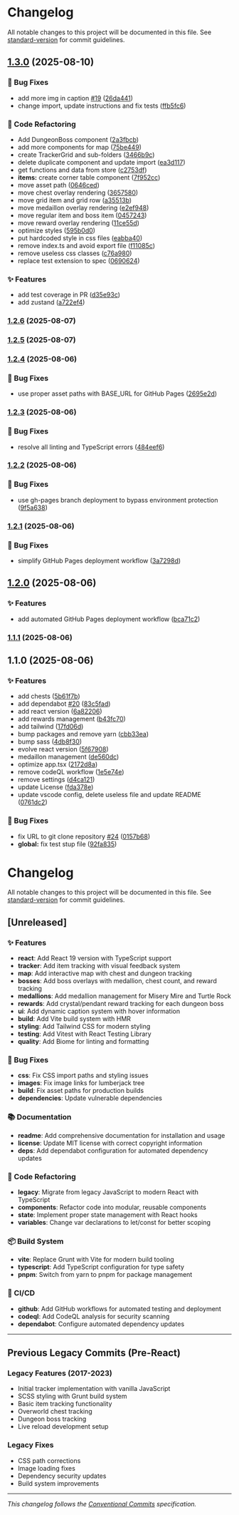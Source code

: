 # Changelog

All notable changes to this project will be documented in this file. See [standard-version](https://github.com/conventional-changelog/standard-version) for commit guidelines.

## [1.3.0](https://github.com/kqesar/alltp-tracker/compare/v1.2.6...v1.3.0) (2025-08-10)


### 🐛 Bug Fixes

* add more img in caption [#19](https://github.com/kqesar/alltp-tracker/issues/19) ([26da441](https://github.com/kqesar/alltp-tracker/commit/26da441d9eeac562154ce0e33db8848de8749f89))
* change import, update instructions and fix tests ([ffb5fc6](https://github.com/kqesar/alltp-tracker/commit/ffb5fc63d4fc2911e37b57a4d0f956556c0ef817))


### 🔧 Code Refactoring

* Add DungeonBoss component ([2a3fbcb](https://github.com/kqesar/alltp-tracker/commit/2a3fbcb2d59114f4cbf3524345a04b499d7fbf02))
* add more components for map ([75be449](https://github.com/kqesar/alltp-tracker/commit/75be44945e73ade1e3420c7e7454b8c63f626efc))
* create TrackerGrid and sub-folders ([3466b9c](https://github.com/kqesar/alltp-tracker/commit/3466b9c02daca89d62acda168a12f93841d4474b))
* delete duplicate component and update import ([ea3d117](https://github.com/kqesar/alltp-tracker/commit/ea3d117f251e0747ac93c50da65629c0ad766710))
* get functions and data from store ([c2753df](https://github.com/kqesar/alltp-tracker/commit/c2753df2b33ff41d461aca906f33e6aaed865486))
* **items:** create corner table component ([7f952cc](https://github.com/kqesar/alltp-tracker/commit/7f952ccc17dedc76facb5b939c6622f54e067fcd))
* move asset path ([0646ced](https://github.com/kqesar/alltp-tracker/commit/0646ced9350b32063e97e430a25ff88df1ba3cd6))
* move chest overlay rendering ([3657580](https://github.com/kqesar/alltp-tracker/commit/365758059bfa0779519c545f73f1e5b12e3b2700))
* move grid item and grid row ([a35513b](https://github.com/kqesar/alltp-tracker/commit/a35513b9a98ba2f628339c1fe96bdd812ba1fa26))
* move medaillon overlay rendering ([e2ef948](https://github.com/kqesar/alltp-tracker/commit/e2ef948795314de569bdd5940d75e3a1a3c24f10))
* move regular item and boss item ([0457243](https://github.com/kqesar/alltp-tracker/commit/045724343fcadd3bcb786d3c28c37c1ca4ff8f6f))
* move reward overlay rendering ([11ce55d](https://github.com/kqesar/alltp-tracker/commit/11ce55d7d64a73e29882b402a939513560527a2c))
* optimize styles ([595b0d0](https://github.com/kqesar/alltp-tracker/commit/595b0d053ab84457311ee9caf53688620a0da97f))
* put hardcoded style in css files ([eabba40](https://github.com/kqesar/alltp-tracker/commit/eabba401d3bb469d27cf857d369aea754e6ed751))
* remove index.ts and avoid export file ([f11085c](https://github.com/kqesar/alltp-tracker/commit/f11085c8cf19278ce54f9b519972e6ecf9ebd922))
* remove useless css classes ([c76a980](https://github.com/kqesar/alltp-tracker/commit/c76a98009031aa9c4397bce5658d9e2cba27d154))
* replace test extension to spec ([0690624](https://github.com/kqesar/alltp-tracker/commit/06906241e6642cca9c64da9458c8a64adb88f176))


### ✨ Features

* add test coverage in PR ([d35e93c](https://github.com/kqesar/alltp-tracker/commit/d35e93cc6536e80f99b74960241d079c0000a77f))
* add zustand ([a722ef4](https://github.com/kqesar/alltp-tracker/commit/a722ef4d8a17dec8a864df3189f3db9b55b46a6b))

### [1.2.6](https://github.com/kqesar/alltp-tracker/compare/v1.2.5...v1.2.6) (2025-08-07)

### [1.2.5](https://github.com/kqesar/alltp-tracker/compare/v1.2.4...v1.2.5) (2025-08-07)

### [1.2.4](https://github.com/kqesar/alltp-tracker/compare/v1.2.3...v1.2.4) (2025-08-06)


### 🐛 Bug Fixes

* use proper asset paths with BASE_URL for GitHub Pages ([2695e2d](https://github.com/kqesar/alltp-tracker/commit/2695e2db5538e366813c66775a4e36b5b0e458cf))

### [1.2.3](https://github.com/kqesar/alltp-tracker/compare/v1.2.2...v1.2.3) (2025-08-06)


### 🐛 Bug Fixes

* resolve all linting and TypeScript errors ([484eef6](https://github.com/kqesar/alltp-tracker/commit/484eef67a2125172de904776c0cb07746a98986f))

### [1.2.2](https://github.com/kqesar/alltp-tracker/compare/v1.2.1...v1.2.2) (2025-08-06)


### 🐛 Bug Fixes

* use gh-pages branch deployment to bypass environment protection ([9f5a638](https://github.com/kqesar/alltp-tracker/commit/9f5a638f8bd9eb0f7a6fded82d7c35f51630d0b9))

### [1.2.1](https://github.com/kqesar/alltp-tracker/compare/v1.2.0...v1.2.1) (2025-08-06)


### 🐛 Bug Fixes

* simplify GitHub Pages deployment workflow ([3a7298d](https://github.com/kqesar/alltp-tracker/commit/3a7298da1e61ae3e3954c94583b28095638e62b0))

## [1.2.0](https://github.com/kqesar/alltp-tracker/compare/v1.1.1...v1.2.0) (2025-08-06)


### ✨ Features

* add automated GitHub Pages deployment workflow ([bca71c2](https://github.com/kqesar/alltp-tracker/commit/bca71c2b4be2104bacffd7fa80420a30cf92a85e))

### [1.1.1](https://github.com/kqesar/alltp-tracker/compare/v1.1.0...v1.1.1) (2025-08-06)

## 1.1.0 (2025-08-06)


### ✨ Features

* add chests ([5b61f7b](https://github.com/kqesar/alltp-tracker/commit/5b61f7b5a6793549536e47b9865b150af763a41e))
* add dependabot [#20](https://github.com/kqesar/alltp-tracker/issues/20) ([83c5fad](https://github.com/kqesar/alltp-tracker/commit/83c5fad3d37efe5cb87b86cab9bf4466116eb280))
* add react version ([6a82206](https://github.com/kqesar/alltp-tracker/commit/6a82206e673d2e25dd276172d063b9b177afaa55))
* add rewards management ([b43fc70](https://github.com/kqesar/alltp-tracker/commit/b43fc70dcd77579c11148398c55c3d2d9c8e2d9a))
* add tailwind ([17fd06d](https://github.com/kqesar/alltp-tracker/commit/17fd06dcb2d9bb14bc89d68678391de5911ffb9e))
* bump packages and remove yarn ([cbb33ea](https://github.com/kqesar/alltp-tracker/commit/cbb33ea53c30b250b80c01106fb0d9fcb83c8203))
* bump sass ([4db8f30](https://github.com/kqesar/alltp-tracker/commit/4db8f30018b50d76f60fede033624f1e33307a4d))
* evolve react version ([5f67908](https://github.com/kqesar/alltp-tracker/commit/5f67908c7e729132999ea06859f113e9f299efda))
* medaillon management ([de560dc](https://github.com/kqesar/alltp-tracker/commit/de560dca43b8b410d643d9a4c46c5c83669f915e))
* optimize app.tsx ([2172d8a](https://github.com/kqesar/alltp-tracker/commit/2172d8ae361958a8491aebf6b5581533e3d72ab2))
* remove codeQL workflow ([1e5e74e](https://github.com/kqesar/alltp-tracker/commit/1e5e74e010959fb5d1e351f4c66e555b8056e2db))
* remove settings ([d4ca121](https://github.com/kqesar/alltp-tracker/commit/d4ca121d06147f206b54b9f2b3dcc39772b8a85b))
* update License ([fda378e](https://github.com/kqesar/alltp-tracker/commit/fda378e2e85aff932200bb7153b92ef1db855936))
* update vscode config, delete useless file and update README ([0761dc2](https://github.com/kqesar/alltp-tracker/commit/0761dc2e15bc675759d1fd9dfcc3e5570023bd67))


### 🐛 Bug Fixes

* fix URL to git clone repository [#24](https://github.com/kqesar/alltp-tracker/issues/24) ([0157b68](https://github.com/kqesar/alltp-tracker/commit/0157b68cfe22ee2e09b7fd5c5b4e919454b116b2))
* **global:** fix test stup file ([92fa835](https://github.com/kqesar/alltp-tracker/commit/92fa8359123cb41c8715d8cc813700fa2ab8836d))

# Changelog

All notable changes to this project will be documented in this file. See [standard-version](https://github.com/conventional-changelog/standard-version) for commit guidelines.

## [Unreleased]

### ✨ Features

- **react**: Add React 19 version with TypeScript support
- **tracker**: Add item tracking with visual feedback system
- **map**: Add interactive map with chest and dungeon tracking
- **bosses**: Add boss overlays with medallion, chest count, and reward tracking
- **medallions**: Add medallion management for Misery Mire and Turtle Rock
- **rewards**: Add crystal/pendant reward tracking for each dungeon boss
- **ui**: Add dynamic caption system with hover information
- **build**: Add Vite build system with HMR
- **styling**: Add Tailwind CSS for modern styling
- **testing**: Add Vitest with React Testing Library
- **quality**: Add Biome for linting and formatting

### 🐛 Bug Fixes

- **css**: Fix CSS import paths and styling issues
- **images**: Fix image links for lumberjack tree
- **build**: Fix asset paths for production builds
- **dependencies**: Update vulnerable dependencies

### 📚 Documentation

- **readme**: Add comprehensive documentation for installation and usage
- **license**: Update MIT license with correct copyright information
- **deps**: Add dependabot configuration for automated dependency updates

### 🔧 Code Refactoring

- **legacy**: Migrate from legacy JavaScript to modern React with TypeScript
- **components**: Refactor code into modular, reusable components
- **state**: Implement proper state management with React hooks
- **variables**: Change var declarations to let/const for better scoping

### 📦 Build System

- **vite**: Replace Grunt with Vite for modern build tooling
- **typescript**: Add TypeScript configuration for type safety
- **pnpm**: Switch from yarn to pnpm for package management

### 👷 CI/CD

- **github**: Add GitHub workflows for automated testing and deployment
- **codeql**: Add CodeQL analysis for security scanning
- **dependabot**: Configure automated dependency updates

---

## Previous Legacy Commits (Pre-React)

### Legacy Features (2017-2023)
- Initial tracker implementation with vanilla JavaScript
- SCSS styling with Grunt build system
- Basic item tracking functionality
- Overworld chest tracking
- Dungeon boss tracking
- Live reload development setup

### Legacy Fixes
- CSS path corrections
- Image loading fixes
- Dependency security updates
- Build system improvements

---

*This changelog follows the [Conventional Commits](https://conventionalcommits.org/) specification.*
